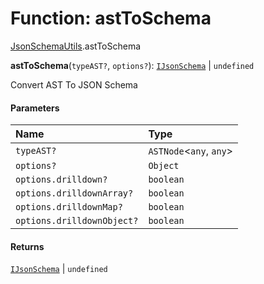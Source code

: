 # Function: astToSchema

[JsonSchemaUtils](/auto-docs/form-materials/modules/JsonSchemaUtils.md).astToSchema

**astToSchema**(`typeAST?`, `options?`): [`IJsonSchema`](/auto-docs/form-materials/interfaces/IJsonSchema.md) | `undefined`

Convert AST To JSON Schema

#### Parameters

| Name | Type |
| :------ | :------ |
| `typeAST?` | `ASTNode`<`any`, `any`> |
| `options?` | `Object` |
| `options.drilldown?` | `boolean` |
| `options.drilldownArray?` | `boolean` |
| `options.drilldownMap?` | `boolean` |
| `options.drilldownObject?` | `boolean` |

#### Returns

[`IJsonSchema`](/auto-docs/form-materials/interfaces/IJsonSchema.md) | `undefined`
